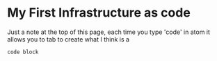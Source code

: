 # My First Infrastructure as code

Just a note at the top of this page, each time you type 'code' in atom it allows
you to tab to create what I think is a
```
code block
```
